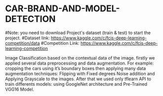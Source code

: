 # CAR-BRAND-AND-MODEL-DETECTION

#Note:
you need to download Project's dataset (train & test) to start the project.
#Dataset link:
https://www.kaggle.com/c/fcis-deep-learning-competition/data
#Competition Link: 
https://www.kaggle.com/c/fcis-deep-learning-competition

Image Classification based on the contextual data of the image. firstly we applied several data preprocessing and data augmentation.
For example: cropping the cars using it’s boundary boxes then applying many data augmentation techniques: Flipping with Fixed degrees  Noise addition and Applying Grayscale to the images.
After that we used only tflearn API to train differents models: using GoogleNet architecture and Pre-Trained VGG16 Model.
